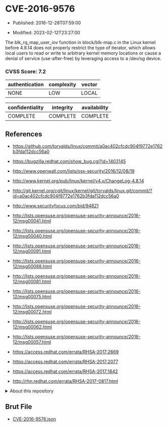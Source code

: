 # CVE-2016-9576

- Published: 2016-12-28T07:59:00

- Modified: 2023-02-12T23:27:00

The blk_rq_map_user_iov function in block/blk-map.c in the Linux kernel before 4.8.14 does not properly restrict the type of iterator, which allows local users to read or write to arbitrary kernel memory locations or cause a denial of service (use-after-free) by leveraging access to a /dev/sg device.

### CVSS Score: **7.2**

| authentication | complexity | vector |
| --- | --- | --- |
| NONE | LOW | LOCAL |

| confidentiality | integrity | availability |
| --- | --- | --- |
| COMPLETE | COMPLETE | COMPLETE |

## References

* https://github.com/torvalds/linux/commit/a0ac402cfcdc904f9772e1762b3fda112dcc56a0

* https://bugzilla.redhat.com/show_bug.cgi?id=1403145

* http://www.openwall.com/lists/oss-security/2016/12/08/19

* http://www.kernel.org/pub/linux/kernel/v4.x/ChangeLog-4.8.14

* http://git.kernel.org/cgit/linux/kernel/git/torvalds/linux.git/commit/?id=a0ac402cfcdc904f9772e1762b3fda112dcc56a0

* http://www.securityfocus.com/bid/94821

* http://lists.opensuse.org/opensuse-security-announce/2016-12/msg00041.html

* http://lists.opensuse.org/opensuse-security-announce/2016-12/msg00040.html

* http://lists.opensuse.org/opensuse-security-announce/2016-12/msg00091.html

* http://lists.opensuse.org/opensuse-security-announce/2016-12/msg00088.html

* http://lists.opensuse.org/opensuse-security-announce/2016-12/msg00081.html

* http://lists.opensuse.org/opensuse-security-announce/2016-12/msg00075.html

* http://lists.opensuse.org/opensuse-security-announce/2016-12/msg00072.html

* http://lists.opensuse.org/opensuse-security-announce/2016-12/msg00062.html

* http://lists.opensuse.org/opensuse-security-announce/2016-12/msg00057.html

* https://access.redhat.com/errata/RHSA-2017:2669

* https://access.redhat.com/errata/RHSA-2017:2077

* https://access.redhat.com/errata/RHSA-2017:1842

* http://rhn.redhat.com/errata/RHSA-2017-0817.html

<details>
<summary>About this repository</summary> 

  This repository is part of the project [Live Hack CVE](https://github.com/Live-Hack-CVE). Main website can be found [www.live-hack.org](https://www.live-hack.org) 
  
  Made by [Sn0wAlice](https://github.com/Sn0wAlice) for the people that care about security and need to have a feed of the latest CVEs. Hope you enjoy it, don't forget to star the repo and follow me on [Twitter](https://twitter.com/Sn0wAlice) and [Github](https://github.com/Sn0wAlice). And that is my [personnal website](https://www.alice-snow.me/)

  - [Home Page](https://github.com/Live-Hack-CVE)
  - [Framework](https://github.com/Live-Hack-CVE/cve-framework)
  - [CVE database](https://github.com/Live-Hack-CVE/full_database)
  - [Changelog](https://github.com/Live-Hack-CVE/Changelog)
</details>

## Brut File

* [CVE-2016-9576.json](https://raw.githubusercontent.com/Live-Hack-CVE/full_database/main/cves/2016/CVE-2016-9576.json)

